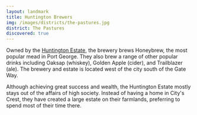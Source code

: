 ```yaml
---
layout: landmark
title: Huntington Brewers
img: /images/districts/the-pastures.jpg
district: The Pastures
discovered: true
---
```

Owned by the [Huntington Estate](../../families/huntington/), the brewery brews Honeybrew, the most popular mead in Port George. They also brew a range of other popular drinks including Oaksap (whiskey), Golden Apple (cider), and Trailblazer (ale). The brewery and estate is located west of the city south of the Gate Way.

Although achieving great success and wealth, the Huntington Estate mostly stays out of the affairs of high society. Instead of having a home in City's Crest, they have created a large estate on their farmlands, preferring to spend most of their time there.
